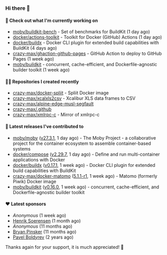 ### Hi there 👋

#### 👷 Check out what I'm currently working on

- [moby/buildkit-bench](https://github.com/moby/buildkit-bench) - Set of benchmarks for BuildKit (1 day ago)
- [docker/actions-toolkit](https://github.com/docker/actions-toolkit) - Toolkit for Docker (GitHub) Actions (1 day ago)
- [docker/buildx](https://github.com/docker/buildx) - Docker CLI plugin for extended build capabilities with BuildKit (4 days ago)
- [crazy-max/ghaction-github-pages](https://github.com/crazy-max/ghaction-github-pages) - GitHub Action to deploy to GitHub Pages (1 week ago)
- [moby/buildkit](https://github.com/moby/buildkit) - concurrent, cache-efficient, and Dockerfile-agnostic builder toolkit (1 week ago)

#### 👨‍💻 Repositories I created recently

- [crazy-max/docker-spliit](https://github.com/crazy-max/docker-spliit) - Spliit Docker image
- [crazy-max/xcalxls2csv](https://github.com/crazy-max/xcalxls2csv) - Xcalibur XLS data frames to CSV
- [crazy-max/alpine-edge-musl-segfault](https://github.com/crazy-max/alpine-edge-musl-segfault)
- [crazy-max/.github](https://github.com/crazy-max/.github)
- [crazy-max/xmlrpc-c](https://github.com/crazy-max/xmlrpc-c) - Mirror of xmlrpc-c

#### 🚀 Latest releases I've contributed to

- [moby/moby](https://github.com/moby/moby) ([v27.3.1](https://github.com/moby/moby/releases/tag/v27.3.1), 1 day ago) - The Moby Project - a collaborative project for the container ecosystem to assemble container-based systems
- [docker/compose](https://github.com/docker/compose) ([v2.29.7](https://github.com/docker/compose/releases/tag/v2.29.7), 1 day ago) - Define and run multi-container applications with Docker
- [docker/buildx](https://github.com/docker/buildx) ([v0.17.1](https://github.com/docker/buildx/releases/tag/v0.17.1), 1 week ago) - Docker CLI plugin for extended build capabilities with BuildKit
- [crazy-max/docker-matomo](https://github.com/crazy-max/docker-matomo) ([5.1.1-r1](https://github.com/crazy-max/docker-matomo/releases/tag/5.1.1-r1), 1 week ago) - Matomo (formerly Piwik) Docker image
- [moby/buildkit](https://github.com/moby/buildkit) ([v0.16.0](https://github.com/moby/buildkit/releases/tag/v0.16.0), 1 week ago) - concurrent, cache-efficient, and Dockerfile-agnostic builder toolkit

#### ❤️ Latest sponsors
- _Anonymous_ (1 week ago)
- [Henrik Soerensen](https://github.com/hsoerensen) (1 month ago)
- _Anonymous_ (11 months ago)
- [Bryan Pinsker](https://github.com/BryanPinsker) (11 months ago)
- [Pavel Boldyrev](https://github.com/bpg) (2 years ago)

Thanks again for your support, it is much appreciated! 🙏
